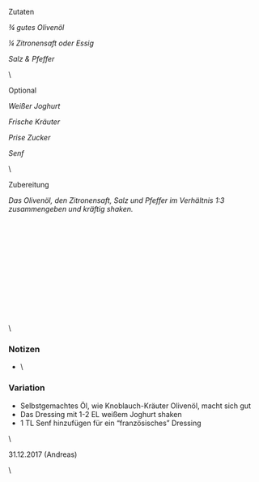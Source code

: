 Zutaten

*¾ gutes Olivenöl*

*¼ Zitronensaft oder Essig*

*Salz & Pfeffer*

\

Optional

*Weißer Joghurt*

*Frische Kräuter*

*Prise Zucker*

*Senf*

\

Zubereitung

*Das Olivenöl, den Zitronensaft, Salz und Pfeffer im Verhältnis 1:3 zusammengeben und kräftig shaken.*

\
\
\
\
\
\
\
\
\
\
\
\
\

### Notizen

* \

### Variation 

* Selbstgemachtes Öl, wie Knoblauch-Kräuter Olivenöl, macht sich gut
* Das Dressing mit 1-2 EL weißem Joghurt shaken
* 1 TL Senf hinzufügen für ein “französisches” Dressing

\

31\.12.2017 (Andreas)

\
